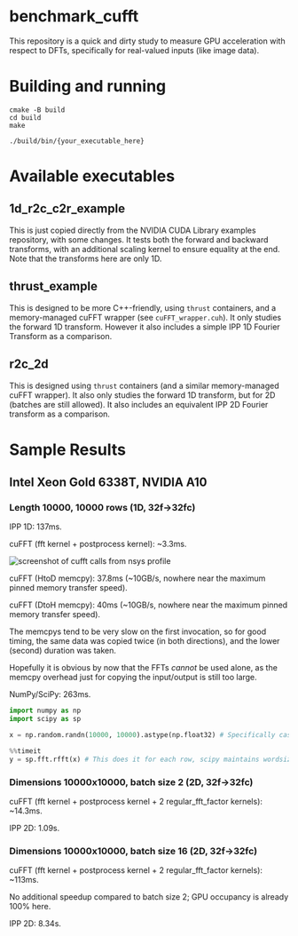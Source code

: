 # benchmark_cufft

This repository is a quick and dirty study to measure GPU acceleration with respect to DFTs, specifically for real-valued inputs (like image data).

# Building and running

```
cmake -B build
cd build
make

./build/bin/{your_executable_here}
```

# Available executables

## 1d_r2c_c2r_example
This is just copied directly from the NVIDIA CUDA Library examples repository, with some changes. It tests both the forward and backward transforms, with an additional scaling kernel to ensure equality at the end. Note that the transforms here are only 1D.

## thrust_example
This is designed to be more C++-friendly, using `thrust` containers, and a memory-managed cuFFT wrapper (see `cuFFT_wrapper.cuh`). It only studies the forward 1D transform. However it also includes a simple IPP 1D Fourier Transform as a comparison.

## r2c_2d
This is designed using `thrust` containers (and a similar memory-managed cuFFT wrapper). It also only studies the forward 1D transform, but for 2D (batches are still allowed). It also includes an equivalent IPP 2D Fourier transform as a comparison.

# Sample Results

## Intel Xeon Gold 6338T, NVIDIA A10

### Length 10000, 10000 rows (1D, 32f->32fc)

IPP 1D: 137ms.

cuFFT (fft kernel + postprocess kernel): ~3.3ms.

![screenshot of cufft calls from nsys profile](screenshots/cufft_10000x10000_1d_r2c_A10.png)

cuFFT (HtoD memcpy): 37.8ms (~10GB/s, nowhere near the maximum pinned memory transfer speed).

cuFFT (DtoH memcpy): 40ms (~10GB/s, nowhere near the maximum pinned memory transfer speed).

The memcpys tend to be very slow on the first invocation, so for good timing, the same data was copied twice (in both directions), and the lower (second) duration was taken.

Hopefully it is obvious by now that the FFTs *cannot* be used alone, as the memcpy overhead just for copying the input/output is still too large.

NumPy/SciPy: 263ms.
```python
import numpy as np
import scipy as sp

x = np.random.randn(10000, 10000).astype(np.float32) # Specifically cast to float32

%%timeit
y = sp.fft.rfft(x) # This does it for each row, scipy maintains wordsizes so it's complex64
```

### Dimensions 10000x10000, batch size 2 (2D, 32f->32fc)
cuFFT (fft kernel + postprocess kernel + 2 regular_fft_factor kernels): ~14.3ms.

IPP 2D: 1.09s.

### Dimensions 10000x10000, batch size 16 (2D, 32f->32fc)
cuFFT (fft kernel + postprocess kernel + 2 regular_fft_factor kernels): ~113ms.

No additional speedup compared to batch size 2; GPU occupancy is already 100% here.

IPP 2D: 8.34s.


